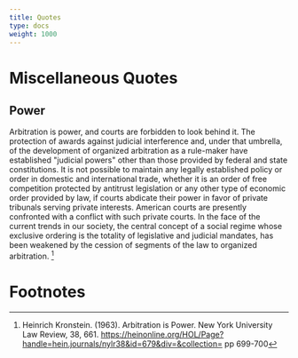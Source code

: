 ```yaml
---
title: Quotes
type: docs
weight: 1000
---
```


# Miscellaneous Quotes

## Power

Arbitration is power, and courts are forbidden to look behind it. The protection of awards against judicial interference and, under that umbrella, of the development of organized arbitration as a rule-maker have established "judicial powers" other than those provided by federal and state constitutions. It is not possible to maintain any legally established policy or order in domestic and international trade, whether it is an order of free competition protected by antitrust legislation or any other type of economic order provided by law, if courts abdicate their power in favor of private tribunals serving private interests. American courts are presently confronted with a conflict with such private courts. In the face of the current trends in our society, the central concept of a social regime whose exclusive ordering is the totality of legislative and judicial mandates, has been weakened by the cession of segments of the law to organized arbitration. [^ArbitrationIsPower1]


# Footnotes

[^ArbitrationIsPower1]: Heinrich Kronstein. (1963). Arbitration is Power. New York University Law Review, 38, 661. https://heinonline.org/HOL/Page?handle=hein.journals/nylr38&id=679&div=&collection= pp 699-700

